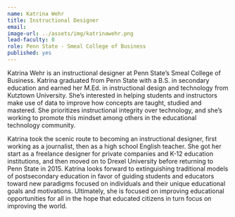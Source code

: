 ```yaml
---
name: Katrina Wehr
title: Instructional Designer
email:
image-url: ../assets/img/katrinawehr.png
lead-faculty: 0
role: Penn State - Smeal College of Business 
published: yes
---
```

Katrina Wehr is an instructional designer at Penn State’s Smeal College of Business. Katrina graduated from Penn State with a B.S. in secondary education and earned her M.Ed. in instructional design and technology from Kutztown University. She’s interested in helping students and instructors make use of data to improve how concepts are taught, studied and mastered. She prioritizes instructional integrity over technology, and she’s working to promote this mindset among others in the educational technology community.

Katrina took the scenic route to becoming an instructional designer, first working as a journalist, then as a high school English teacher. She got her start as a freelance designer for private companies and K-12 education institutions, and then moved on to Drexel University before returning to Penn State in 2015. Katrina looks forward to extinguishing traditional models of postsecondary education in favor of guiding students and educators toward new paradigms focused on individuals and their unique educational goals and motivations. Ultimately, she is focused on improving educational opportunities for all in the hope that educated citizens in turn focus on improving the world. 